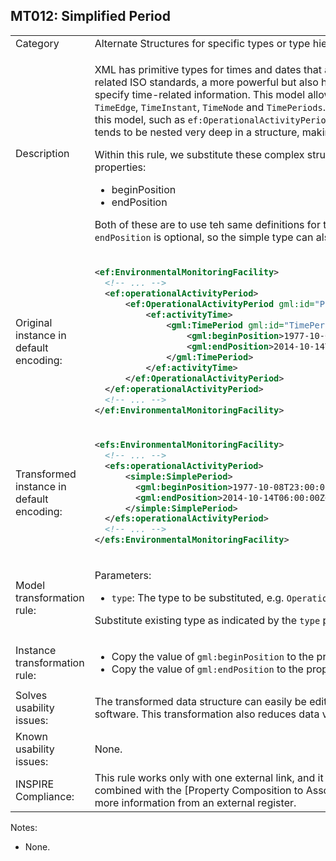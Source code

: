 ## MT012: Simplified Period

<table>
<tr>
<td>Category</td>
<td>Alternate Structures for specific types or type hierarchies</td>
</tr>
<tr>
<td>Description</td>
<td><p>XML has primitive types for times and dates that are well supported through most software. In INSPIRE and the related ISO standards, a more powerful but also highly complex model is available that allows to precisely specify time-related information. This model allows any subtype of <code>AbstractTimeObject</code>, which can include <code>TimeEdge</code>, <code>TimeInstant</code>, <code>TimeNode</code> and <code>TimePeriods</code>. In several themes, such as EMF, other types buld on top of this model, such as <code>ef:OperationalActivityPeriod</code>. Alltogether, this means that relatively important information tends to be nested very deep in a structure, making it harder to create and to process.</p> 
<p>Within this rule, we substitute these complex structures through a very simple structure with just two properties:</p>
<ul>
    <li>beginPosition</li>
    <li>endPosition</li>
</ul>
<p>Both of these are to use teh same definitions for these two properties as in the original structure. Note that the <code>endPosition</code> is optional, so the simple type can also be used for periods that haven't ended yet.</p>
</td>
</tr>
<tr>
<td>Original instance in default encoding:</td>
<td>

```xml
<ef:EnvironmentalMonitoringFacility>
  <!-- ... -->
  <ef:operationalActivityPeriod>
      <ef:OperationalActivityPeriod gml:id="Piezometre.OperationalActivityPeriod.2.06512X0037-STREMY">
          <ef:activityTime>
              <gml:TimePeriod gml:id="TimePeriod.2.225196">
                  <gml:beginPosition>1977-10-08T23:00:00Z</gml:beginPosition>
                  <gml:endPosition>2014-10-14T06:00:00Z</gml:endPosition>
              </gml:TimePeriod>
          </ef:activityTime>
      </ef:OperationalActivityPeriod>
  </ef:operationalActivityPeriod>
  <!-- ... -->
</ef:EnvironmentalMonitoringFacility>
```
   
</td>
</tr>
<tr>
<td>Transformed instance in default encoding:</td>
<td>

```xml
<efs:EnvironmentalMonitoringFacility>
  <!-- ... -->
  <efs:operationalActivityPeriod>
      <simple:SimplePeriod>
        <gml:beginPosition>1977-10-08T23:00:00Z</gml:beginPosition>
        <gml:endPosition>2014-10-14T06:00:00Z</gml:endPosition>
      </simple:SimplePeriod>
  </efs:operationalActivityPeriod>
  <!-- ... -->
</efs:EnvironmentalMonitoringFacility>
``` 

</td>
</tr>
<tr>
<td>Model transformation rule: </td>
<td>
    <p>Parameters:</p> 
    <ul>
      <li><code>type</code>: The type to be substituted, e.g. <code>OperationalActivityPeriod</code>.</li>
    </ul>
    <p>Substitute existing type as indicated by the <code>type</code> parameter with this <code>SimplePeriod</code> type.</p>
</td>
</tr>
<tr>
<td>Instance transformation rule:</td>
<td>
	<ul>
		<li>Copy the value of <code>gml:beginPosition</code> to the property <code>gml:beginPosition</code>.</li>
		<li>Copy the value of <code>gml:endPosition</code> to the property <code>gml:endPosition</code>.</li>
	</ul>
</td>
</tr>
<tr>
<td>Solves usability issues:</td>
<td>The transformed data structure can easily be edited, filtered and symbolized in desktop GIS and web GIS software. This transformation also reduces data volume in datasets.</td>
</tr>
<tr>
<td>Known usability issues:</td>
<td>None.</td>
</tr>
<tr>
<td>INSPIRE Compliance:</td>
<td>This rule works only with one external link, and it removed finer grained information about dates. It can be combined with the [Property Composition to Association](./PropertyCompositiontoAssociation.md) rule to add more information from an external register.</td>
</tr>
</table>

Notes:

 * None.
